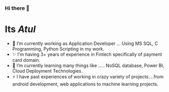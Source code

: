### Hi there 👋

# Its *Atul*

- 🔭 I’m currently working as Application Developer ... Using MS SQL, C Programming, Python Scripting in my work.
- ✨ I'm having 3+ years of experience in Fintech specifically of payment card domain.
- 🌱 I’m currently learning many things like ..... NoSQL database, Power BI, Cloud Deployment Technologies.
- ⚡ I have past experiences of working in crazy variety of projects....from android development, web applications to machine learning projects.

<!--
**atulgaikwad12/atulgaikwad12** is a ✨ _special_ ✨ repository because its `README.md` (this file) appears on your GitHub profile.

Here are some ideas to get you started:

- 🔭 I’m currently working on ...
- 🌱 I’m currently learning ...
- 👯 I’m looking to collaborate on ...
- 🤔 I’m looking for help with ...
- 💬 Ask me about ...
- 📫 How to reach me: ...
- 😄 Pronouns: ...
- ⚡ Fun fact: ...
-->
